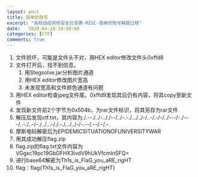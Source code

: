 ```yaml
---
layout: post
title: 简单的隐写
excerpt: "高校战疫网络安全分享赛-MISC-简单的隐写解题过程"
date:   2020-04-18 18:00:00
categories: [CTF]
comments: true
---
```


1. 文件损坏，可能是文件头不对，用HEX editor修改文件头0xffd8
2. 文件打开后，找不到信息。
   1. 用Stegsolve.jar分析图片通道
   2. 用HEX editor修改图片宽高
   3. 未发现宽高和文件颜色通道有问题
3. 用HEX editor检查jpeg文件尾，0xffd9发现其后仍有内容，将其copy至新文件
4. 发现新文件前2个字节为0x504b，为rar文件标识，将其另存为rar文件
5. 解压后发现ctf.txt，其内容为./.--./../-.././--/../-.-./.../../-/..-/.-/-/../---/-./---/..-./..-/-./../...-/./.-./.../../-/-.--/.--/.-/.-.
6. 摩斯电码解密后为EPIDEMICSITUATIONOFUNIVERSITYWAR
7. 用其成功解压flag.zip
8. flag.zip的flag.txt文件内容为VGgxc19pc19GbGFHX3lvdV9hUkVfcmlnSFQ=
9. 进行base64解密为Th1s_is_FlaG_you_aRE_rigHT
10. flag：flag{Th1s_is_FlaG_you_aRE_rigHT}